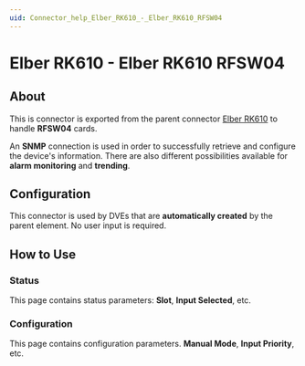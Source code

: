 ```yaml
---
uid: Connector_help_Elber_RK610_-_Elber_RK610_RFSW04
---
```


# Elber RK610 - Elber RK610 RFSW04

## About

This is connector is exported from the parent connector [Elber RK610](xref:Connector_help_Elber_RK610) to handle **RFSW04** cards.

An **SNMP** connection is used in order to successfully retrieve and configure the device's information. There are also different possibilities available for **alarm monitoring** and **trending**.

## Configuration

This connector is used by DVEs that are **automatically created** by the parent element. No user input is required.

## How to Use

### Status

This page contains status parameters: **Slot**, **Input Selected**, etc.

### Configuration

This page contains configuration parameters. **Manual Mode**, **Input Priority**, etc.
